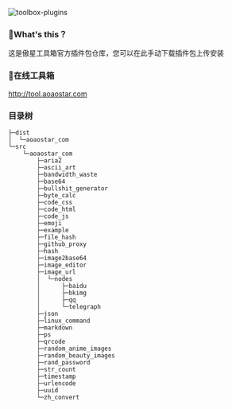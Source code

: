 ![toolbox-plugins](https://socialify.git.ci/aoaostar/toolbox-plugins/image?description=1&descriptionEditable=%E5%82%B2%E6%98%9F%E5%B7%A5%E5%85%B7%E7%AE%B1%E6%8F%92%E4%BB%B6%E5%8C%85%E4%BB%93%E5%BA%93&font=Inter&forks=1&language=1&name=1&owner=1&pattern=Circuit%20Board&pulls=1&stargazers=1&theme=Light)

### 🎉What's this？
这是傲星工具箱官方插件包仓库，您可以在此手动下载插件包上传安装

### 🍹在线工具箱

<http://tool.aoaostar.com>

### 目录树
```
├─dist
│  └─aoaostar_com
└─src
    └─aoaostar_com
        ├─aria2
        ├─ascii_art
        ├─bandwidth_waste
        ├─base64
        ├─bullshit_generator
        ├─byte_calc
        ├─code_css
        ├─code_html
        ├─code_js
        ├─emoji
        ├─example
        ├─file_hash
        ├─github_proxy
        ├─hash
        ├─image2base64
        ├─image_editor
        ├─image_url
        │  └─nodes
        │      ├─baidu
        │      ├─bkimg
        │      ├─qq
        │      └─telegraph
        ├─json
        ├─linux_command
        ├─markdown
        ├─ps
        ├─qrcode
        ├─random_anime_images
        ├─random_beauty_images
        ├─rand_password
        ├─str_count
        ├─timestamp
        ├─urlencode
        ├─uuid
        └─zh_convert
```